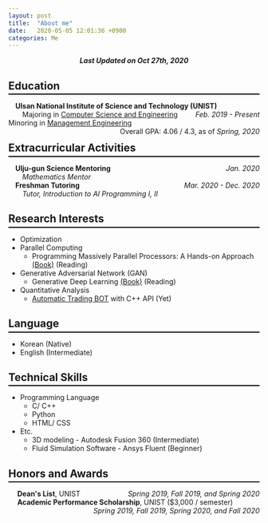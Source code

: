 ```yaml
---
layout: post
title:  "About me"
date:   2020-05-05 12:01:36 +0900
categories: Me
---
```


<div style="text-align: center"><i><b>Last Updated on Oct 27th, 2020</b></i></div>

## Education
<hr style="height: 2px; border:none; margin-top: -1em; margin-bottom:0.5em; padding: 0; background:black">

&emsp;**Ulsan National Institute of Science and Technology (UNIST)**<span style="float: right"> *Feb. 2019 - Present* </span>   
&emsp;&emsp;Majoring in [Computer Science and Engineering](http://cse.unist.ac.kr/) 
&emsp;&emsp;Minoring in [Management Engineering](http://sme.unist.ac.kr/)<span style="float: right">Overall GPA: 4.06 / 4.3, as of *Spring, 2020*</span>   

## Extracurricular Activities
<hr style="height: 2px; border:none; margin-top: -1em; margin-bottom:0.5em; padding: 0; background:black">

&emsp;**Ulju-gun Science Mentoring** <span style="float: right"> *Jan. 2020* </span>   
&emsp;&emsp;*Mathematics Mentor*   
&emsp;**Freshman Tutoring** <span style="float: right"> *Mar. 2020 - Dec. 2020* </span>   
&emsp;&emsp;*Tutor, Introduction to AI Programming I, II*




## Research Interests
<hr style="height: 2px; border:none; margin-top: -1em; margin-bottom:0.5em; padding: 0; background:black">

* Optimization
* Parallel Computing   
    * Programming Massively Parallel Processors: A Hands-on Approach [(Book)](https://www.amazon.com/Programming-Massively-Parallel-Processors-Hands/dp/0124159923) (Reading)
* Generative Adversarial Network (GAN)   
    * Generative Deep Learning [(Book)](https://www.amazon.com/Generative-Deep-Learning-Teaching-Machines/dp/1492041947) (Reading)
* Quantitative Analysis   
    * [Automatic Trading BOT](https://github.com/thinkin9/Automatic_Trading_BOT) with C++ API (Yet)

## Language
<hr style="height: 2px; border:none; margin-top: -1em; margin-bottom:0.5em; padding: 0; background:black"> 

* Korean (Native)
* English (Intermediate)   

## Technical Skills
<hr style="height: 2px; border:none; margin-top: -1em; margin-bottom:0.5em; padding: 0; background:black">

* Programming Language
    * C/ C++   
    * Python
    * HTML/ CSS
* Etc.
    * 3D modeling - Autodesk Fusion 360 (Intermediate)
    * Fluid Simulation Software - Ansys Fluent (Beginner)

## Honors and Awards
<hr style="height: 2px; border:none; margin-top: -1em; margin-bottom:0.5em; padding: 0; background:black">

&emsp; **Dean's List**, UNIST <span style="float: right">  *Spring 2019, Fall 2019, and Spring 2020* </span>   
&emsp; **Academic Performance Scholarship**, UNIST ($3,000 / semester) <span style="float: right">  *Spring 2019, Fall 2019, Spring 2020, and Fall 2020* </span>   
